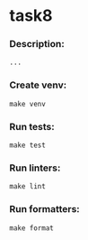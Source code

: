 # task8

### Description:
    ...

### Create venv:
    make venv

### Run tests:
    make test

### Run linters:
    make lint

### Run formatters:
    make format
